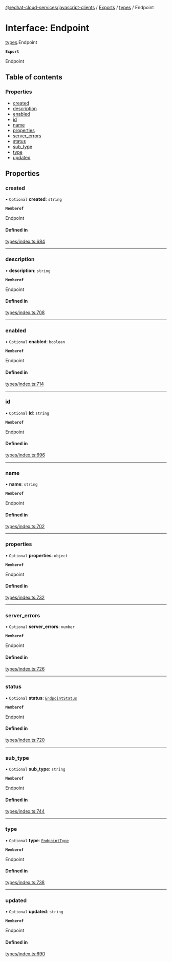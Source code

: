 [@redhat-cloud-services/javascript-clients](../README.md) / [Exports](../modules.md) / [types](../modules/types.md) / Endpoint

# Interface: Endpoint

[types](../modules/types.md).Endpoint

**`Export`**

Endpoint

## Table of contents

### Properties

- [created](types.Endpoint.md#created)
- [description](types.Endpoint.md#description)
- [enabled](types.Endpoint.md#enabled)
- [id](types.Endpoint.md#id)
- [name](types.Endpoint.md#name)
- [properties](types.Endpoint.md#properties)
- [server\_errors](types.Endpoint.md#server_errors)
- [status](types.Endpoint.md#status)
- [sub\_type](types.Endpoint.md#sub_type)
- [type](types.Endpoint.md#type)
- [updated](types.Endpoint.md#updated)

## Properties

### created

• `Optional` **created**: `string`

**`Memberof`**

Endpoint

#### Defined in

[types/index.ts:684](https://github.com/RedHatInsights/javascript-clients/blob/main/packages/notifications/types/index.ts#L684)

___

### description

• **description**: `string`

**`Memberof`**

Endpoint

#### Defined in

[types/index.ts:708](https://github.com/RedHatInsights/javascript-clients/blob/main/packages/notifications/types/index.ts#L708)

___

### enabled

• `Optional` **enabled**: `boolean`

**`Memberof`**

Endpoint

#### Defined in

[types/index.ts:714](https://github.com/RedHatInsights/javascript-clients/blob/main/packages/notifications/types/index.ts#L714)

___

### id

• `Optional` **id**: `string`

**`Memberof`**

Endpoint

#### Defined in

[types/index.ts:696](https://github.com/RedHatInsights/javascript-clients/blob/main/packages/notifications/types/index.ts#L696)

___

### name

• **name**: `string`

**`Memberof`**

Endpoint

#### Defined in

[types/index.ts:702](https://github.com/RedHatInsights/javascript-clients/blob/main/packages/notifications/types/index.ts#L702)

___

### properties

• `Optional` **properties**: `object`

**`Memberof`**

Endpoint

#### Defined in

[types/index.ts:732](https://github.com/RedHatInsights/javascript-clients/blob/main/packages/notifications/types/index.ts#L732)

___

### server\_errors

• `Optional` **server\_errors**: `number`

**`Memberof`**

Endpoint

#### Defined in

[types/index.ts:726](https://github.com/RedHatInsights/javascript-clients/blob/main/packages/notifications/types/index.ts#L726)

___

### status

• `Optional` **status**: [`EndpointStatus`](../enums/types.EndpointStatus.md)

**`Memberof`**

Endpoint

#### Defined in

[types/index.ts:720](https://github.com/RedHatInsights/javascript-clients/blob/main/packages/notifications/types/index.ts#L720)

___

### sub\_type

• `Optional` **sub\_type**: `string`

**`Memberof`**

Endpoint

#### Defined in

[types/index.ts:744](https://github.com/RedHatInsights/javascript-clients/blob/main/packages/notifications/types/index.ts#L744)

___

### type

• `Optional` **type**: [`EndpointType`](../enums/types.EndpointType.md)

**`Memberof`**

Endpoint

#### Defined in

[types/index.ts:738](https://github.com/RedHatInsights/javascript-clients/blob/main/packages/notifications/types/index.ts#L738)

___

### updated

• `Optional` **updated**: `string`

**`Memberof`**

Endpoint

#### Defined in

[types/index.ts:690](https://github.com/RedHatInsights/javascript-clients/blob/main/packages/notifications/types/index.ts#L690)
